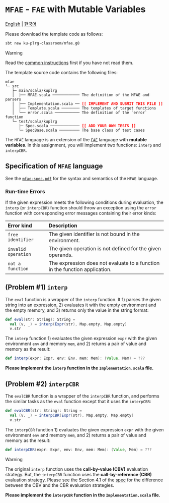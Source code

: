 # `MFAE` - `FAE` with Mutable Variables

[English](./README.md) | [한국어](./README.ko.md)

Please download the template code as follows:
```bash
sbt new ku-plrg-classroom/mfae.g8
```

> [!WARNING]
>
> Read the [common instructions](https://github.com/ku-plrg-classroom/docs/blob/main/README.md) first if you have not read them.

The template source code contains the following files:
<pre><code>mfae
└─ src
   ├─ main/scala/kuplrg
   │  ├── MFAE.scala ──────────── The definition of the MFAE and parsers
   │  ├── Implementation.scala ── <b style='color:red;'>[[ IMPLEMENT AND SUBMIT THIS FILE ]]</b>
   │  ├── Template.scala ──────── The templates of target functions
   │  └── error.scala ─────────── The definition of the `error` function
   └─ test/scala/kuplrg
      ├─ Spec.scala ───────────── <b style='color:red;'>[[ ADD YOUR OWN TESTS ]]</b>
      └─ SpecBase.scala ───────── The base class of test cases</code></pre>

The `MFAE` language is an extension of the [`FAE`](../fae/README.md) language
with **mutable variables**. In this assignment, you will implement two
functions: `interp` and `interpCBR`.

## Specification of `MFAE` language

See the [`mfae-spec.pdf`](./mfae-spec.pdf) for the syntax and semantics of the
`MFAE` language.

### Run-time Errors

If the given expression meets the following conditions during evaluation, the
`interp` (or `interpCBR`) function should throw an exception using the `error`
function with corresponding error messages containing their error kinds:

| Error kind | Description |
|:-----------|:------------|
| `free identifier` | The given identifier is not bound in the environment. |
| `invalid operation` | The given operation is not defined for the given operands. |
| `not a function` | The expression does not evaluate to a function in the function application. |

## (Problem #1) `interp`

The `eval` function is a wrapper of the `interp` function. It 1) parses the
given string into an expression, 2) evaluates it with the empty environment and
the empty memory, and 3) returns only the value in the string format:
```scala
def eval(str: String): String =
  val (v, _) = interp(Expr(str), Map.empty, Map.empty)
  v.str
```

The `interp` function 1) evaluates the given expression `expr` with the given
environment `env` and memory `mem`, and 2) returns a pair of value and memory as
the result:
```scala
def interp(expr: Expr, env: Env, mem: Mem): (Value, Mem) = ???
```
**Please implement the `interp` function in the `Implementation.scala` file.**

## (Problem #2) `interpCBR`

The `evalCBR` function is a wrapper of the `interpCBR` function, and performs
the similar tasks as the `eval` function except that it uses the `interpCBR`:
```scala
def evalCBR(str: String): String =
  val (v, _) = interpCBR(Expr(str), Map.empty, Map.empty)
  v.str
```

The `interpCBR` function 1) evaluates the given expression `expr` with the given
environment `env` and memory `mem`, and 2) returns a pair of value and memory as
the result:
```scala
def interpCBR(expr: Expr, env: Env, mem: Mem): (Value, Mem) = ???
```
> [!WARNING]
>
> The original `interp` function uses the **call-by-value (CBV)**
> evaluation strategy. But, the `interpCBR` function uses the
> **call-by-reference (CBR)** evaluation strategy. Please see the Section 4.1 of
> the [spec](./mfae-spec.pdf) for the difference between the CBV and the CBR
> evaluation strategies.

**Please implement the `interpCBR` function in the `Implementation.scala` file.**
